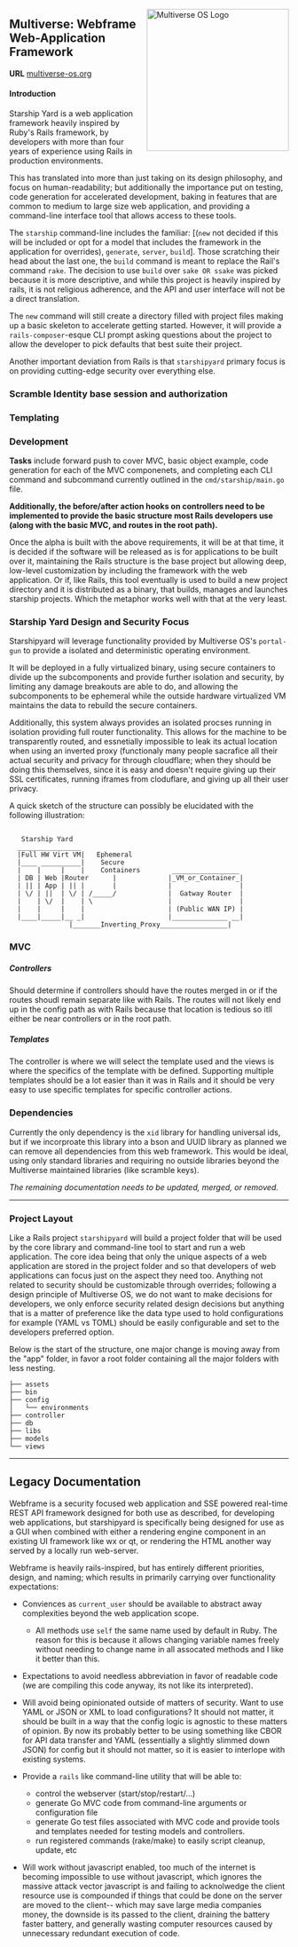 [<img src="https://avatars2.githubusercontent.com/u/24763891?s=400&u=c1150e7da5667f47159d433d8e49dad99a364f5f&v=4"  width="256px" height="256px" align="right" alt="Multiverse OS Logo">](https://github.com/multiverse-os)

## Multiverse: Webframe Web-Application Framework 
**URL** [multiverse-os.org](https://multiverse-os.org)

#### Introduction
Starship Yard is a web application framework heavily inspired by Ruby's Rails
framework, by developers with more than four years of experience using Rails in
production environments.

This has translated into more than just taking on its design philosophy, and 
focus on human-readability; but additionally the importance put on testing, 
code generation for accelerated development, baking in features that are 
common to medium to large size web application, and providing a command-line 
interface tool that allows access to these tools.

The `starship` command-line includes the familiar: [(`new` not decided if
this will be included or opt for a model that includes the framework in the
application for overrides), `generate`,
`server`, `build`]. Those scratching their head about the last one, the `build`
command is meant to replace the Rail's command `rake`. The decision to use
`build` over `sake OR ssake` was picked because it is more descriptive, and 
while this project is heavily inspired by rails, it is not religious adherence, 
and the API and user interface will not be a direct translation. 

The `new` command will still create a directory filled with project files making
up a basic skeleton to accelerate getting started. However, it will provide a 
`rails-composer`-esque CLI prompt asking questions about the project to allow 
the developer to  pick defaults that best suite their project. 

Another important deviation from Rails is that `starshipyard` primary focus is on 
providing cutting-edge security over everything else. 

### Scramble Identity base session and authorization


### Templating 



### Development
**Tasks** include forward push to cover MVC, basic object example, code
generation for each of the MVC componenets, and completing each CLI command and
subcommand currently outlined in the `cmd/starship/main.go` file. 

**Additionally, the before/after action hooks on controllers need to be
implemented to provide the basic structure most Rails developers use (along with
the basic MVC, and routes in the root path).** 

Once the alpha is built with the above requirements, it will be at that time, it
is decided if the software will be released as is for applications to be built
over it, maintaining the Rails structure is the base project but allowing deep,
low-level customization by including the framework with the web application. Or
if, like Rails, this tool eventually is used to build a new project directory
and it is distributed as a binary, that builds, manages and launches starship
projects. Which the metaphor works well with that at the very least.



### Starship Yard Design and Security Focus
Starshipyard will leverage functionality provided by Multiverse OS's
`portal-gun` to provide a isolated and deterministic operating environment.

It will be deployed in a fully virtualized binary, using secure containers to
divide up the subcomponents and provide further isolation and security, by
limiting any damage breakouts are able to do, and allowing the subcomponents
to be ephemeral while the outside hardware virtualized VM maintains the data
to rebuild the secure containers. 

Additionally, this system always provides an isolated procses running in
isolation providing full router functionality. This allows for the machine
to be transparently routed, and essnetially impossible to leak its actual
location when using an inverted proxy (functionaly many people sacrafice
all their actual security and privacy for through cloudflare; when they
should be doing this themselves, since it is easy and doesn't require giving
up their SSL certificates, running iframes from cloduflare, and giving up all
their user privacy.

A quick sketch of the structure can possibly be elucidated with the following
illustration:

```

   Starship Yard
  ________________                       
  |Full HW Virt VM|   Ephemeral 
  |____ __________|    Secure                        
  |    |     |    |    Containers        _________________
  | DB | Web |Router      |             |_VM_or_Container_|     
  | || | App | || |       |             |                 |
  | \/ | ||  | \/ | /_____/             |  Gatway Router  |            
  |    | \/  |    | \                   |                 |         
  |    |     |    |                     | (Public WAN IP) |             
  |____|_____|__ _|                     |______________ __|                  
               |_______Inverting_Proxy_________________|

```

### MVC


##### Controllers

Should determine if controllers should have the routes merged in or if the
routes shoudl remain separate like with Rails. The routes will not likely end up
in the config path as with Rails because that location is tedious so itll either
be near controllers or in the root path. 

##### Templates
The controller is where we will select the template used and the views is where
the specifics of the template with be defined. Supporting multiple templates
should be a lot easier than it was in Rails and it should be very easy to use
specific templates for specific controller actions.


### Dependencies
Currently the only dependency is the `xid` library for handling universal ids,
but if we incorproate this library into a bson and UUID library as planned we
can remove all dependencies from this web framework. This would be ideal, using
only standard libraries and requiring no outside libraries beyond the Multiverse
maintained libraries (like scramble keys). 

*The remaining documentation needs to be updated, merged, or removed.*

-------------------------------------------------------------------------------
### Project Layout
Like a Rails project `starshipyard` will build a project folder that will be 
used by the core library and command-line tool to start and run a web
application. The core idea being that only the unique aspects of a web
application are stored in the project folder and so that developers of web
applications can focus just on the aspect they need too. Anything not related to
security should be customizable through overrides; following a design principle
of Multiverse OS, we do not want to make decisions for developers, we only
enforce security related design decisions but anything that is a matter of
preference like the data type used to hold configurations for example (YAML vs
TOML) should be easily configurable and set to the developers preferred option.

Below is the start of the structure, one major change is moving away from the
"app" folder, in favor a root folder containing all the major folders with less
nesting. 

```
├── assets
├── bin
├── config
│   └── environments
├── controller
├── db
├── libs
├── models
└── views

```


______
## Legacy Documentation  

Webframe is a security focused web application and SSE powered real-time REST
API framework designed for both use as described, for developing web
applications, but starshipyard is specifically being designed for use as a GUI when
combined with either a rendering engine component in an existing UI framework 
like wx or qt, or rendering the HTML another way served by a locally run
web-server. 

Webframe is heavily rails-inspired, but has entirely different priorities,
design, and naming; which results in primarily carrying over functionality
expectations: 

  * Conviences as `current_user` should be available to abstract away
  complexities beyond the web application scope.
    * All methods use `self` the same name used by default in Ruby. The reason
      for this is because it allows changing variable names freely without
      needing to change name in all assocated methods and I like it better than
      this. 

  * Expectations to avoid needless abbreviation in favor of readable code (we
    are compiling this code anyway, its not like its interpreted).

  * Will avoid being opinionated outside of matters of security. Want to use
    YAML or JSON or XML to load configurations? It should not matter, it should
    be built in a way that the config logic is agnostic to these matters of
    opinion. By now its probably better to be using something like CBOR for API
    data transfer and YAML (essentially a slightly slimmed down JSON) for
    config but it should not matter, so it is easier to interlope with
    existing systems. 

  * Provide a `rails` like command-line utility that will be able to:
      * control the webserver (start/stop/restart/...)
      * generate Go MVC code from command-line arguments or configuration file
      * generate Go test files associated with MVC code and provide tools and
        templates needed for testing models and controllers. 
      * run registered commands (rake/make) to easily script cleanup, update,
        etc

  * Will work without javascript enabled, too much of the internet is becoming
    impossible to use without javascript, which ignores the massive attack
    vector javascript is and failing to acknolwedge the client resource use is
    compounded if things that could be done on the server are moved to the
    client-- which may save large media companies money, the downside is its passed
    to the client, draining the battery faster battery, and generally wasting
   computer resources caused by unnecessary redundant execution of code. 
 


